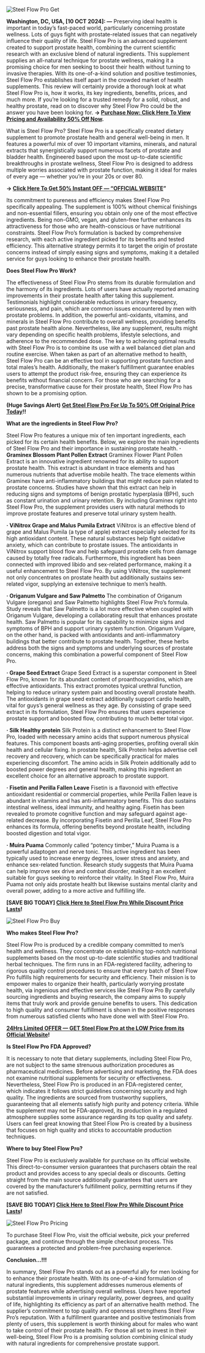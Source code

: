 
![Steel Flow Pro Get](https://github.com/user-attachments/assets/36051038-21f8-4f72-95d6-ee242e7209b6)



**Washington, DC, USA, [10 OCT 2024]: —** Preserving ideal health is important in today’s fast-paced world, particularly concerning prostate wellness. Lots of guys fight with prostate-related issues that can negatively influence their quality of life. Steel Flow Pro is an advanced supplement created to support prostate health, combining the current scientific research with an exclusive blend of natural ingredients. This supplement supplies an all-natural technique for prostate wellness, making it a promising choice for men seeking to boost their health without turning to invasive therapies. With its one-of-a-kind solution and positive testimonies, Steel Flow Pro establishes itself apart in the crowded market of health supplements. This review will certainly provide a thorough look at what Steel Flow Pro is, how it works, its key ingredients, benefits, prices, and much more. If you’re looking for a trusted remedy for a solid, robust, and healthy prostate, read on to discover why Steel Flow Pro could be the answer you have been looking for. **→ [Purchase Now: Click Here To View Pricing and Availability 50% Off Now](https://supplementcarts.com/steel-flow-pro-official/).**

What is Steel Flow Pro?
Steel Flow Pro is a specifically created dietary supplement to promote prostate health and general well-being in men. It features a powerful mix of over 10 important vitamins, minerals, and natural extracts that synergistically support numerous facets of prostate and bladder health. Engineered based upon the most up-to-date scientific breakthroughs in prostate wellness, Steel Flow Pro is designed to address multiple worries associated with prostate function, making it ideal for males of every age — whether you’re in your 20s or over 80.


**→ [Click Here To Get 50% Instant OFF — “OFFICIAL WEBSITE](https://supplementcarts.com/steel-flow-pro-official/)”**


Its commitment to pureness and efficiency makes Steel Flow Pro specifically appealing. The supplement is 100% without chemical finishings and non-essential fillers, ensuring you obtain only one of the most effective ingredients. Being non-GMO, vegan, and gluten-free further enhances its attractiveness for those who are health-conscious or have nutritional constraints. Steel Flow Pro’s formulation is backed by comprehensive research, with each active ingredient picked for its benefits and tested efficiency. This alternative strategy permits it to target the origin of prostate concerns instead of simply easing signs and symptoms, making it a detailed service for guys looking to enhance their prostate health.


**Does Steel Flow Pro Work?**

The effectiveness of Steel Flow Pro stems from its durable formulation and the harmony of its ingredients. Lots of users have actually reported amazing improvements in their prostate health after taking this supplement. Testimonials highlight considerable reductions in urinary frequency, seriousness, and pain, which are common issues encountered by men with prostate problems. In addition, the powerful anti-oxidants, vitamins, and minerals in Steel Flow Pro contribute to overall wellness, providing benefits past prostate health alone.
Nevertheless, like any supplement, results might vary depending on specific health problems, lifestyle selections, and adherence to the recommended dose. The key to achieving optimal results with Steel Flow Pro is to combine its use with a well balanced diet plan and routine exercise. When taken as part of an alternative method to health, Steel Flow Pro can be an effective tool in supporting prostate function and total males’s health. Additionally, the maker’s fulfillment guarantee enables users to attempt the product risk-free, ensuring they can experience its benefits without financial concern. For those who are searching for a precise, transformative cause for their prostate health, Steel Flow Pro has shown to be a promising option.


**(Huge Savings Alert) [Get Steel Flow Pro For Up To 50% Off Original Price Today](https://supplementcarts.com/steel-flow-pro-official/)!!**


**What are the ingredients in Steel Flow Pro?**

Steel Flow Pro features a unique mix of ten important ingredients, each picked for its certain health benefits. Below, we explore the main ingredients of Steel Flow Pro and their importance in sustaining prostate health.
**· Graminex Blossom Plant Pollen Extract**
Graminex Flower Plant Pollen Extract is an innovative ingredient renowned for its ability to support prostate health. This extract is abundant in trace elements and has numerous nutrients that advertise mobile health. The trace elements within Graminex have anti-inflammatory buildings that might reduce pain related to prostate concerns. Studies have shown that this extract can help in reducing signs and symptoms of benign prostatic hyperplasia (BPH), such as constant urination and urinary retention. By including Graminex right into Steel Flow Pro, the supplement provides users with natural methods to improve prostate features and preserve total urinary system health.

**· ViNitrox Grape and Malus Pumila Extract**
ViNitrox is an effective blend of grape and Malus Pumila (a type of apple) extract especially selected for its high antioxidant content. These natural substances help fight oxidative anxiety, which can contribute to prostate issues. The antioxidants in ViNitrox support blood flow and help safeguard prostate cells from damage caused by totally free radicals. Furthermore, this ingredient has been connected with improved libido and sex-related performance, making it a useful enhancement to Steel Flow Pro. By using ViNitrox, the supplement not only concentrates on prostate health but additionally sustains sex-related vigor, supplying an extensive technique to men’s health.

**· Origanum Vulgare and Saw Palmetto**
The combination of Origanum Vulgare (oregano) and Saw Palmetto highlights Steel Flow Pro’s formula. Study reveals that Saw Palmetto is a lot more effective when coupled with Origanum Vulgare, developing a collaborating result that enhances prostate health. Saw Palmetto is popular for its capability to minimize signs and symptoms of BPH and support urinary system function. Origanum Vulgare, on the other hand, is packed with antioxidants and anti-inflammatory buildings that better contribute to prostate health. Together, these herbs address both the signs and symptoms and underlying sources of prostate concerns, making this combination a powerful component of Steel Flow Pro.

**· Grape Seed Extract**
Grape Seed Extract is a superstar component in Steel Flow Pro, known for its abundant content of proanthocyanidins, which are effective antioxidants. This extract promotes typical urethral function, helping to reduce urinary system pain and boosting overall prostate health. The antioxidants in grape seed extract additionally support cardio health, vital for guys’s general wellness as they age. By consisting of grape seed extract in its formulation, Steel Flow Pro ensures that users experience prostate support and boosted flow, contributing to much better total vigor.

**· Silk Healthy protein**
Silk Protein is a distinct enhancement to Steel Flow Pro, loaded with necessary amino acids that support numerous physical features. This component boasts anti-aging properties, profiting overall skin health and cellular fixing. In prostate health, Silk Protein helps advertise cell recovery and recovery, which can be specifically practical for males experiencing discomfort. The amino acids in Silk Protein additionally add to boosted power degrees and general health, making this ingredient an excellent choice for an alternative approach to prostate support.

**· Fisetin and Perilla Fallen Leave**
Fisetin is a flavonoid with effective antioxidant residential or commercial properties, while Perilla Fallen leave is abundant in vitamins and has anti-inflammatory benefits. This duo sustains intestinal wellness, ideal immunity, and healthy aging. Fisetin has been revealed to promote cognitive function and may safeguard against age-related decrease. By incorporating Fisetin and Perilla Leaf, Steel Flow Pro enhances its formula, offering benefits beyond prostate health, including boosted digestion and total vigor.

**· Muira Puama**
Commonly called “potency timber,” Muira Puama is a powerful adaptogen and nerve tonic. This active ingredient has been typically used to increase energy degrees, lower stress and anxiety, and enhance sex-related function. Research study suggests that Muira Puama can help improve sex drive and combat disorder, making it an excellent suitable for guys seeking to reinforce their vitality. In Steel Flow Pro, Muira Puama not only aids prostate health but likewise sustains mental clarity and overall power, adding to a more active and fulfilling life.


**[SAVE BIG TODAY] [Click Here to Steel Flow Pro While Discount Price Lasts](https://supplementcarts.com/steel-flow-pro-official/)!**


![Steel Flow Pro Buy](https://github.com/user-attachments/assets/525f8d71-9936-43d6-8ed4-51287cdcbc39)



**Who makes Steel Flow Pro?**

Steel Flow Pro is produced by a credible company committed to men’s health and wellness. They concentrate on establishing top-notch nutritional supplements based on the most up-to-date scientific studies and traditional herbal techniques. The firm runs in an FDA-registered facility, adhering to rigorous quality control procedures to ensure that every batch of Steel Flow Pro fulfills high requirements for security and efficiency.
Their mission is to empower males to organize their health, particularly worrying prostate health, via ingenious and effective services like Steel Flow Pro By carefully sourcing ingredients and buying research, the company aims to supply items that truly work and provide genuine benefits to users. This dedication to high quality and consumer fulfillment is shown in the positive responses from numerous satisfied clients who have done well with Steel Flow Pro.


**[24Hrs Limited OFFER — GET Steel Flow Pro at the LOW Price from its Official Website](https://supplementcarts.com/steel-flow-pro-official/)!**


**Is Steel Flow Pro FDA Approved?**

It is necessary to note that dietary supplements, including Steel Flow Pro, are not subject to the same strenuous authorization procedures as pharmaceutical medicines. Before advertising and marketing, the FDA does not examine nutritional supplements for security or effectiveness. Nevertheless, Steel Flow Pro is produced in an FDA-registered center, which indicates it follows strict guidelines concerning security and high quality.
The ingredients are sourced from trustworthy suppliers, guaranteeing that all elements satisfy high purity and potency criteria. While the supplement may not be FDA-approved, its production in a regulated atmosphere supplies some assurance regarding its top quality and safety. Users can feel great knowing that Steel Flow Pro is created by a business that focuses on high quality and sticks to accountable production techniques.


**Where to buy Steel Flow Pro?**

Steel Flow Pro is exclusively available for purchase on its official website. This direct-to-consumer version guarantees that purchasers obtain the real product and provides access to any special deals or discounts. Getting straight from the main source additionally guarantees that users are covered by the manufacturer’s fulfillment policy, permitting returns if they are not satisfied.


**[SAVE BIG TODAY] [Click Here to Steel Flow Pro While Discount Price Lasts](https://supplementcarts.com/steel-flow-pro-official/)!** 


![Steel Flow Pro Pricing](https://github.com/user-attachments/assets/037d7058-33c5-417e-aa7f-3fe35e6aa7e9)



To purchase Steel Flow Pro, visit the official website, pick your preferred package, and continue through the simple checkout process. This guarantees a protected and problem-free purchasing experience.


**Conclusion…!!!**

In summary, Steel Flow Pro stands out as a powerful ally for men looking for to enhance their prostate health. With its one-of-a-kind formulation of natural ingredients, this supplement addresses numerous elements of prostate features while advertising overall wellness. Users have reported substantial improvements in urinary regularity, power degrees, and quality of life, highlighting its efficiency as part of an alternative health method.
The supplier’s commitment to top quality and openness strengthens Steel Flow Pro’s reputation. With a fulfillment guarantee and positive testimonials from plenty of users, this supplement is worth thinking about for males who want to take control of their prostate health. For those all set to invest in their well-being, Steel Flow Pro is a promising solution combining clinical study with natural ingredients for comprehensive prostate support.
